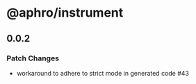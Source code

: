 # @aphro/instrument

## 0.0.2

### Patch Changes

- workaround to adhere to strict mode in generated code #43
